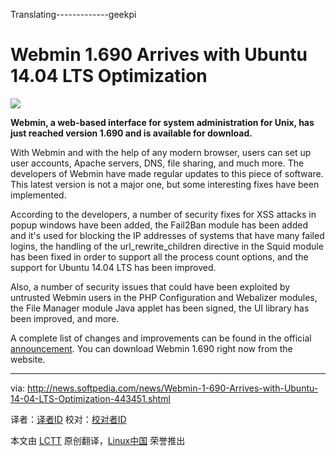 Translating-------------geekpi


Webmin 1.690 Arrives with Ubuntu 14.04 LTS Optimization
================================================================================
![](http://i1-news.softpedia-static.com/images/news2/Webmin-1-690-Arrives-with-Ubuntu-14-04-LTS-Optimization-443451-2.jpg)

**Webmin, a web-based interface for system administration for Unix, has just reached version 1.690 and is available for download.**

With Webmin and with the help of any modern browser, users can set up user accounts, Apache servers, DNS, file sharing, and much more. The developers of Webmin have made regular updates to this piece of software. This latest version is not a major one, but some interesting fixes have been implemented.

According to the developers, a number of security fixes for XSS attacks in popup windows have been added, the Fail2Ban module has been added and it's used for blocking the IP addresses of systems that have many failed logins, the handling of the url_rewrite_children directive in the Squid module has been fixed in order to support all the process count options, and the support for Ubuntu 14.04 LTS has been improved.

Also, a number of security issues that could have been exploited by untrusted Webmin users in the PHP Configuration and Webalizer modules, the File Manager module Java applet has been signed, the UI library has been improved, and more.

A complete list of changes and improvements can be found in the official [announcement][1]. You can download Webmin 1.690 right now from the website.

--------------------------------------------------------------------------------

via: http://news.softpedia.com/news/Webmin-1-690-Arrives-with-Ubuntu-14-04-LTS-Optimization-443451.shtml

译者：[译者ID](https://github.com/译者ID) 校对：[校对者ID](https://github.com/校对者ID)

本文由 [LCTT](https://github.com/LCTT/TranslateProject) 原创翻译，[Linux中国](http://linux.cn/) 荣誉推出

[1]:http://www.webmin.com/changes.html
